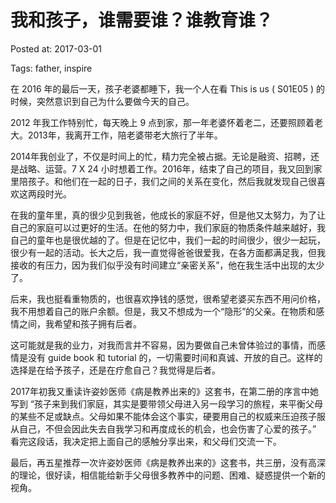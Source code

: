 # 我和孩子，谁需要谁？谁教育谁？

Posted at: 2017-03-01

Tags: father,  inspire



在 2016 年的最后一天，孩子老婆都睡下，我一个人在看 This is us ( S01E05 ) 的时候，突然意识到自己为什么要做今天的自己。

2012 年我工作特别忙，每天晚上 9 点到家，那一年老婆怀着老二，还要照顾着老大。2013年，我离开工作，陪老婆带老大旅行了半年。

2014年我创业了，不仅是时间上的忙，精力完全被占据。无论是融资、招聘，还是战略、运营。7 X 24 小时想着工作。2016年，结束了自己的项目，我又回到家里陪孩子。和他们在一起的日子，我们之间的关系在变化，然后我就发现自己很喜欢这两段时光。

在我的童年里，真的很少见到我爸，他成长的家庭不好，但是他又太努力，为了让自己的家庭可以过更好的生活。在他的努力中，我们家庭的物质条件越来越好，我自己的童年也是很优越的了。但是在记忆中，我们一起的时间很少，很少一起玩，很少有一起的活动。长大之后，我一直觉得爸爸很爱我，在各方面都满足我，但我接收的有压力，因为我们似乎没有时间建立“亲密关系”，他在我生活中出现的太少了。

后来，我也挺看重物质的，也很喜欢挣钱的感觉，很希望老婆买东西不用问价格，我不用想着自己的账户余额。但是，我又不想成为一个“隐形”的父亲。在物质和感情之间，我希望和孩子拥有后者。

这可能就是我的业力，对我而言并不容易，因为要做自己未曾体验过的事情，而感情是没有 guide book 和 tutorial 的，一切需要时间和真诚、开放的自己。这样的选择是在给予孩子，还是在疗愈自己？我觉得是后者。

2017年初我又重读许姿妙医师《病是教养出来的》这套书，在第二册的序言中她写到 “孩子来到我们家庭，其实是要带领父母进入另一段学习的旅程，来平衡父母的某些不足或缺点。父母如果不能体会这个事实，硬要用自己的权威来压迫孩子服从自己，不但会因此失去自我学习和再度成长的机会，也会伤害了心爱的孩子。” 看完这段话，我决定把上面自己的感触分享出来，和父母们交流一下。



最后，再五星推荐一次许姿妙医师《病是教养出来的》这套书，共三册，没有高深的理论，很好读，相信能给新手父母很多教养中的问题、困难、疑惑提供一个新的视角。